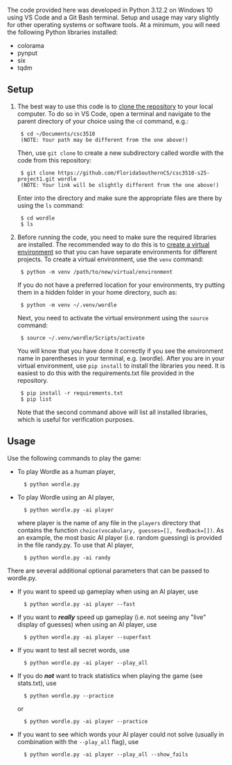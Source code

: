 The code provided here was developed in Python 3.12.2 on Windows 10 using VS Code and a Git Bash terminal. Setup and usage may vary slightly for other operating systems or software tools. At a minimum, you will need the following Python libraries installed:

- colorama
- pynput
- six
- tqdm

## Setup

1. The best way to use this code is to [clone the repository](https://git-scm.com/book/en/v2/Git-Basics-Getting-a-Git-Repository) to your local computer. To do so in VS Code, open a terminal and navigate to the parent directory of your choice using the `cd` command, e.g.:

        $ cd ~/Documents/csc3510
        (NOTE: Your path may be different from the one above!)

    Then, use `git clone` to create a new subdirectory called wordle with the code from this repository:

        $ git clone https://github.com/FloridaSouthernCS/csc3510-s25-project1.git wordle
        (NOTE: Your link will be slightly different from the one above!)

    Enter into the directory and make sure the appropriate files are there by using the `ls` command:

        $ cd wordle
        $ ls

2. Before running the code, you need to make sure the required libraries are installed. The recommended way to do this is to [create a virtual environment](https://docs.python.org/3/library/venv.html) so that you can have separate environments for different projects. To create a virtual environment, use the `venv` command:

        $ python -m venv /path/to/new/virtual/environment

    If you do not have a preferred location for your environments, try putting them in a hidden folder in your home directory, such as:

        $ python -m venv ~/.venv/wordle

    Next, you need to activate the virtual environment using the `source` command:

        $ source ~/.venv/wordle/Scripts/activate

    You will know that you have done it correctly if you see the environment name in parentheses in your terminal, e.g. (wordle). After you are in your virtual environment, use `pip install` to install the libraries you need. It is easiest to do this with the requirements.txt file provided in the repository.

        $ pip install -r requirements.txt
        $ pip list

    Note that the second command above will list all installed libraries, which is useful for verification purposes.

## Usage

Use the following commands to play the game:

- To play Wordle as a human player,

        $ python wordle.py

- To play Wordle using an AI player,

        $ python wordle.py -ai player

    where player is the name of any file in the `players` directory that contains the function `choice(vocabulary, guesses=[], feedback=[])`. As an example, the most basic AI player (i.e. random guessing) is provided in the file randy.py. To use that AI player,

        $ python wordle.py -ai randy

There are several additional optional parameters that can be passed to wordle.py.

- If you want to speed up gameplay when using an AI player, use

        $ python wordle.py -ai player --fast

- If you want to ***really*** speed up gameplay (i.e. not seeing any "live" display of guesses) when using an AI player, use

        $ python wordle.py -ai player --superfast

- If you want to test all secret words, use

        $ python wordle.py -ai player --play_all

- If you do ***not*** want to track statistics when playing the game (see stats.txt), use

        $ python wordle.py --practice

    or

        $ python wordle.py -ai player --practice

- If you want to see which words your AI player could not solve (usually in combination with the `--play_all` flag), use

        $ python wordle.py -ai player --play_all --show_fails